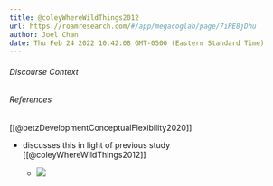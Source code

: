 ```yaml
---
title: @coleyWhereWildThings2012
url: https://roamresearch.com/#/app/megacoglab/page/7iPE8jDhu
author: Joel Chan
date: Thu Feb 24 2022 10:42:08 GMT-0500 (Eastern Standard Time)
---
```




###### Discourse Context



###### References

[[@betzDevelopmentConceptualFlexibility2020]]

- discusses this in light of previous study [[@coleyWhereWildThings2012]]

    - ![](https://firebasestorage.googleapis.com/v0/b/firescript-577a2.appspot.com/o/imgs%2Fapp%2Fmegacoglab%2FtY3Af963Xs.png?alt=media&token=a0e85c92-110a-4ced-98b9-fa94986c034f)
